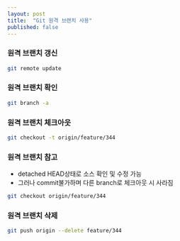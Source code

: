 ```yaml
---
layout: post
title:  "Git 원격 브랜치 사용"
published: false
---
```


### 원격 브랜치 갱신
```bash
git remote update
```


### 원격 브랜치 확인
```bash
git branch -a
```

### 원격 브랜치 체크아웃
```bash
git checkout -t origin/feature/344
```


### 원격 브랜치 참고
- detached HEAD상태로 소스 확인 및 수정 가능 
- 그러나 commit불가하며 다른 branch로 체크아웃 시 사라짐

```bash
git checkout origin/feature/344
```

### 원격 브랜치 삭제
```bash
git push origin --delete feature/344
```
